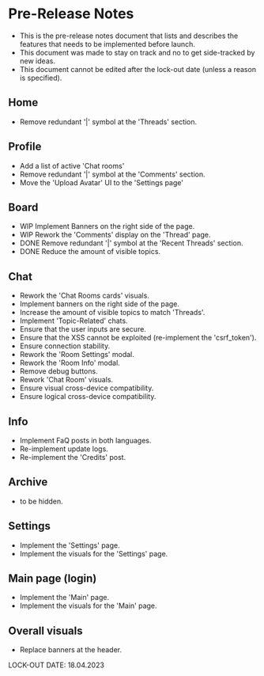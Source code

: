 # Pre-Release Notes
- This is the pre-release notes document that lists and describes the features that needs to be implemented before launch.
- This document was made to stay on track and no to get side-tracked by new ideas.
- This document cannot be edited after the lock-out date (unless a reason is specified).

## Home
- Remove redundant '|' symbol at the 'Threads' section.

## Profile
- Add a list of active 'Chat rooms'
- Remove redundant '|' symbol at the 'Comments' section.
- Move the 'Upload Avatar' UI to the 'Settings page'

## Board
- WIP Implement Banners on the right side of the page.
- WIP Rework the 'Comments' display on the 'Thread' page.
- DONE Remove redundant '|' symbol at the 'Recent Threads' section.
- DONE Reduce the amount of visible topics. 

## Chat
- Rework the 'Chat Rooms cards' visuals.
- Implement banners on the right side of the page.
- Increase the amount of visible topics to match 'Threads'.
- Implement 'Topic-Related' chats.
- Ensure that the user inputs are secure.
- Ensure that the XSS cannot be exploited (re-implement the 'csrf_token').
- Ensure connection stability.
- Rework the 'Room Settings' modal.
- Rework the 'Room Info' modal.
- Remove debug buttons.
- Rework 'Chat Room' visuals.
- Ensure visual cross-device compatibility.
- Ensure logical cross-device compatibility.

## Info
- Implement FaQ posts in both languages.
- Re-implement update logs.
- Re-implement the 'Credits' post.

## Archive
- to be hidden.

## Settings
- Implement the 'Settings' page.
- Implement the visuals for the 'Settings' page.

## Main page (login)
- Implement the 'Main' page.
- Implement the visuals for the 'Main' page.

## Overall visuals
- Replace banners at the header.

LOCK-OUT DATE: 18.04.2023